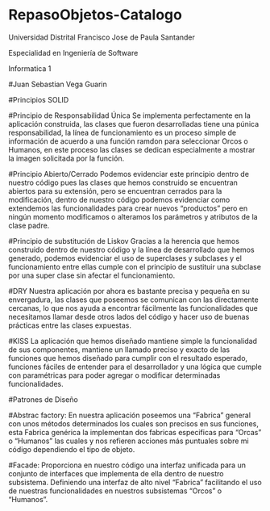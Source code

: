 # RepasoObjetos-Catalogo
Universidad Distrital Francisco Jose de Paula Santander

Especialidad en Ingeniería de Software

Informatica 1

#Juan Sebastian Vega Guarin

#Principios SOLID

#Principio de Responsabilidad Única
Se implementa perfectamente en la aplicación construida, las clases que fueron desarrolladas tiene una púnica responsabilidad, la línea de funcionamiento es un proceso simple de información de acuerdo a una función ramdon para seleccionar Orcos o Humanos, en este proceso las clases se dedican especialmente a mostrar la imagen solicitada por la función.

#Principio Abierto/Cerrado
Podemos evidenciar este principio dentro de nuestro código pues las clases que hemos construido se encuentran abiertos para su extensión, pero se encuentran cerrados para la modificación, dentro de nuestro código podemos evidenciar como extendemos las funcionalidades para crear nuevos “productos” pero en ningún momento modificamos o alteramos los parámetros y atributos de la clase padre.

#Principio de substitución de Liskov
Gracias a la herencia que hemos construido dentro de nuestro código y la línea de desarrollado que hemos generado, podemos evidenciar el uso de superclases y subclases y el funcionamiento entre ellas cumple con el principio de sustituir una subclase por una super clase sin afectar el funcionamiento.

#DRY
Nuestra aplicación por ahora es bastante precisa y pequeña en su envergadura, las clases que poseemos se comunican con las directamente cercanas, lo que nos ayuda a encontrar fácilmente las funcionalidades que necesitamos llamar desde otros lados del código y hacer uso de buenas prácticas entre las clases expuestas.

#KISS
La aplicación que hemos diseñado mantiene simple la funcionalidad de sus componentes, mantiene un llamado preciso y exacto de las funciones que hemos diseñado para cumplir con el resultado esperado, funciones fáciles de entender para el desarrollador y una lógica que cumple con paramétricas para poder agregar o modificar determinadas funcionalidades.


#Patrones de Diseño

#Abstrac factory: 
En nuestra aplicación poseemos una “Fabrica” general con unos métodos determinados los cuales son precisos en sus funciones, esta Fabrica genérica la implementan dos fabricas especificas para “Orcas” o “Humanos” las cuales y nos refieren acciones más puntuales sobre mi código dependiendo el tipo de objeto.

#Facade: 
Proporciona en nuestro código una interfaz unificada para un conjunto de interfaces que implementa de ella dentro de nuestro subsistema. Definiendo una interfaz de alto nivel “Fabrica” facilitando el uso de nuestras funcionalidades en nuestros subsistemas “Orcos” o “Humanos”.

